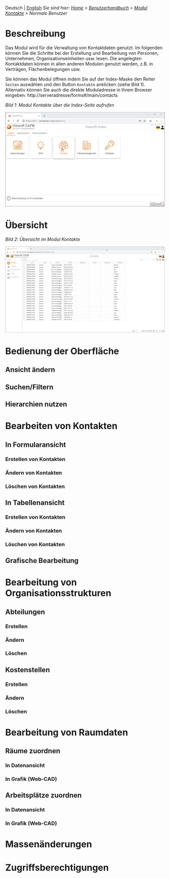 <!-- TITLE: Modul "Kontakte" für normale Benutzer -->
<!-- SUBTITLE: Modul für die Verwaltung von Personen, Unternehmen, Gemenschaften, Organisationsstrukturen usw.-->

Deutsch | [English](/en/modules/contacts/user)
*Sie sind hier: [Home](/home) > [Benutzerhandbuch](/de/user-guide) > [Modul Kontakte](/de/modules/contacts) > Normale Benutzer*
# Beschreibung
Das Modul wird für die Verwaltung von Kontaktdaten genutzt. Im folgenden können Sie die Schritte bei der Erstellung und Bearbeitung von Personen, Unternehmen, Organisationseinheiten usw. lesen. Die angelegten Kontaktdaten können in allen anderen Modulen genutzt werden, z.B. in Verträgen, Flächenbelegungen usw. 

Sie können das Modul öffnen indem Sie auf der Index-Maske den Reiter `Seiten` auswählen und den Button `Kontakte` anklicken (siehe Bild 1). Alternativ können Sie auch die direkte Moduladresse in Ihrem Browser eingeben: http://serveradresse/forms#/main/contacts

*Bild 1: Modul Kontakte über die Index-Seite aufrufen*

![Modul Kontakte Benutzer](_images/contacts//modul-kontakte-forms-seiten.jpg "Modul Kontakte Benutzer")

# Übersicht
*Bild 2: Übersicht im Modul Kontakte*

![Modul Kontakte Übersicht](_images/contacts//modul-kontakte-forms-seiten-overview.jpg "Modul Kontakte Übersicht")
# Bedienung der Oberfläche
## Ansicht ändern
## Suchen/Filtern
## Hierarchien nutzen
# Bearbeiten von Kontakten
## In Formularansicht
### Erstellen von Kontakten
### Ändern von Kontakten
### Löschen von Kontakten
## In Tabellenansicht
### Erstellen von Kontakten
### Ändern von Kontakten
### Löschen von Kontakten
## Grafische Bearbeitung
# Bearbeitung von Organisationsstrukturen
## Abteilungen
### Erstellen
### Ändern
### Löschen
## Kostenstellen
### Erstellen
### Ändern
### Löschen
# Bearbeitung von Raumdaten
## Räume zuordnen
### In Datenansicht
### In Grafik (Web-CAD)
## Arbeitsplätze zuordnen
### In Datenansicht
### In Grafik (Web-CAD)
# Massenänderungen
# Zugriffsberechtigungen

